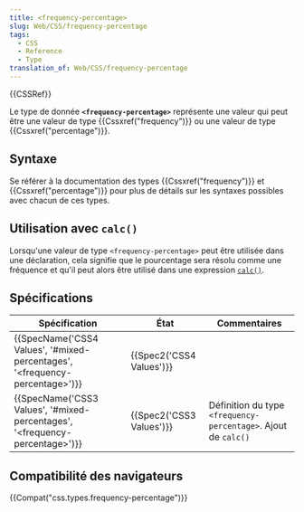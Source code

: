 ```yaml
---
title: <frequency-percentage>
slug: Web/CSS/frequency-percentage
tags:
  - CSS
  - Reference
  - Type
translation_of: Web/CSS/frequency-percentage
---
```

{{CSSRef}}

Le type de donnée **`<frequency-percentage>`** représente une valeur qui peut être une valeur de type {{Cssxref("frequency")}} ou une valeur de type {{Cssxref("percentage")}}.

## Syntaxe

Se référer à la documentation des types {{Cssxref("frequency")}} et {{Cssxref("percentage")}} pour plus de détails sur les syntaxes possibles avec chacun de ces types.

## Utilisation avec `calc()`

Lorsqu'une valeur de type `<frequency-percentage>` peut être utilisée dans une déclaration, cela signifie que le pourcentage sera résolu comme une fréquence et qu'il peut alors être utilisé dans une expression [`calc()`](/fr/docs/Web/CSS/calc).

## Spécifications

| Spécification                                                                                                | État                             | Commentaires                                                   |
| ------------------------------------------------------------------------------------------------------------ | -------------------------------- | -------------------------------------------------------------- |
| {{SpecName('CSS4 Values', '#mixed-percentages', '&lt;frequency-percentage&gt;')}} | {{Spec2('CSS4 Values')}} |                                                                |
| {{SpecName('CSS3 Values', '#mixed-percentages', '&lt;frequency-percentage&gt;')}} | {{Spec2('CSS3 Values')}} | Définition du type `<frequency-percentage>`. Ajout de `calc()` |

## Compatibilité des navigateurs

{{Compat("css.types.frequency-percentage")}}
